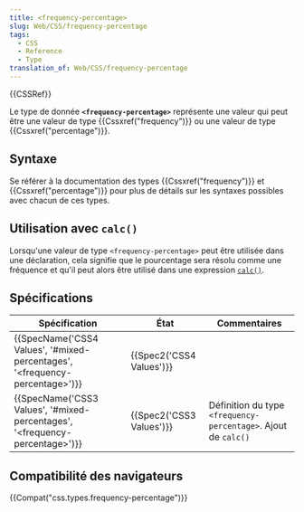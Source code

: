 ```yaml
---
title: <frequency-percentage>
slug: Web/CSS/frequency-percentage
tags:
  - CSS
  - Reference
  - Type
translation_of: Web/CSS/frequency-percentage
---
```

{{CSSRef}}

Le type de donnée **`<frequency-percentage>`** représente une valeur qui peut être une valeur de type {{Cssxref("frequency")}} ou une valeur de type {{Cssxref("percentage")}}.

## Syntaxe

Se référer à la documentation des types {{Cssxref("frequency")}} et {{Cssxref("percentage")}} pour plus de détails sur les syntaxes possibles avec chacun de ces types.

## Utilisation avec `calc()`

Lorsqu'une valeur de type `<frequency-percentage>` peut être utilisée dans une déclaration, cela signifie que le pourcentage sera résolu comme une fréquence et qu'il peut alors être utilisé dans une expression [`calc()`](/fr/docs/Web/CSS/calc).

## Spécifications

| Spécification                                                                                                | État                             | Commentaires                                                   |
| ------------------------------------------------------------------------------------------------------------ | -------------------------------- | -------------------------------------------------------------- |
| {{SpecName('CSS4 Values', '#mixed-percentages', '&lt;frequency-percentage&gt;')}} | {{Spec2('CSS4 Values')}} |                                                                |
| {{SpecName('CSS3 Values', '#mixed-percentages', '&lt;frequency-percentage&gt;')}} | {{Spec2('CSS3 Values')}} | Définition du type `<frequency-percentage>`. Ajout de `calc()` |

## Compatibilité des navigateurs

{{Compat("css.types.frequency-percentage")}}
